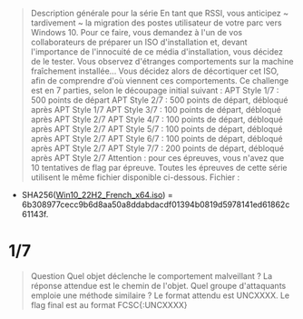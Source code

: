 > Description générale pour la série
> En tant que RSSI, vous anticipez ~ tardivement ~ la migration des postes utilisateur de votre parc vers Windows 10.
> Pour ce faire, vous demandez à l'un de vos collaborateurs de préparer un ISO d'installation et, devant l'importance de l'innocuité de ce média d'installation, vous décidez de le tester. Vous observez d'étranges comportements sur la machine fraîchement installée... Vous décidez alors de décortiquer cet ISO, afin de comprendre d'où viennent ces comportements.
> Ce challenge est en 7 parties, selon le découpage initial suivant :
> APT Style 1/7 :
> 500 points de départ
> APT Style 2/7 :
> 500 points de départ,
> débloqué après APT Style 1/7
> APT Style 3/7 :
> 100 points de départ,
> débloqué après APT Style 2/7
> APT Style 4/7 :
> 100 points de départ,
> débloqué après APT Style 2/7
> APT Style 5/7 :
> 100 points de départ,
> débloqué après APT Style 2/7
> APT Style 6/7 :
> 100 points de départ,
> débloqué après APT Style 2/7
> APT Style 7/7 :
> 200 points de départ,
> débloqué après APT Style 2/7
> Attention : pour ces épreuves, vous n'avez que 10 tentatives de flag par épreuve.
> Toutes les épreuves de cette série utilisent le même fichier disponible ci-dessous.
Fichier :
- SHA256([Win10_22H2_French_x64.iso](https://drive.google.com/file/d/1kcwmfUOiG1Ut22QX9xszNXdve2ol-ChM/view?usp=share_link)) = 6b308977cecc9b6d8aa50a8ddabdacdf01394b0819d5978141ed61862c61143f.

# 1/7

> Question
> Quel objet déclenche le comportement malveillant ? La réponse attendue est le chemin de l'objet.
> Quel groupe d'attaquants emploie une méthode similaire ? Le format attendu est UNCXXXX.
> Le flag final est au format FCSC{<chemin>:UNCXXXX}
